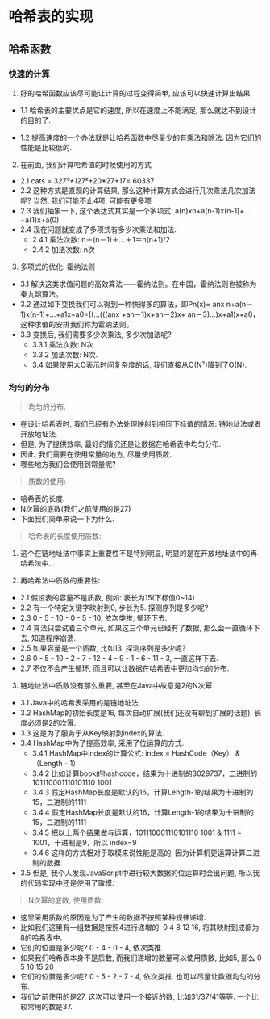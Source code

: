 # 哈希表的实现

## 哈希函数

### 快速的计算

1. 好的哈希函数应该尽可能让计算的过程变得简单, 应该可以快速计算出结果.

- 1.1 哈希表的主要优点是它的速度, 所以在速度上不能满足, 那么就达不到设计的目的了.
  
- 1.2 提高速度的一个办法就是让哈希函数中尽量少的有乘法和除法. 因为它们的性能是比较低的.

2. 在前面, 我们计算哈希值的时候使用的方式

- 2.1 cats = 3*27³+1*27²+20*27+17= 60337
- 2.2 这种方式是直观的计算结果, 那么这种计算方式会进行几次乘法几次加法呢? 当然, 我们可能不止4项, 可能有更多项
- 2.3 我们抽象一下, 这个表达式其实是一个多项式: a(n)xn+a(n-1)x(n-1)+…+a(1)x+a(0)
- 2.4 现在问题就变成了多项式有多少次乘法和加法:
  - 2.4.1 乘法次数: n＋(n－1)＋…＋1＝n(n+1)/2
  - 2.4.2 加法次数: n次

3. 多项式的优化: 霍纳法则

- 3.1 解决这类求值问题的高效算法――霍纳法则。在中国，霍纳法则也被称为秦九韶算法。
- 3.2 通过如下变换我们可以得到一种快得多的算法，即Pn(x)= anx n+a(n－1)x(n-1)+…+a1x+a0=((…(((anx +an－1)x+an－2)x+ an－3)…)x+a1)x+a0，这种求值的安排我们称为霍纳法则。
- 3.3 变换后, 我们需要多少次乘法, 多少次加法呢?
  - 3.3.1 乘法次数: N次
  - 3.3.2 加法次数: N次.
  - 3.4 如果使用大O表示时间复杂度的话, 我们直接从O(N²)降到了O(N).

### 均匀的分布

> 均匀的分布:

- 在设计哈希表时, 我们已经有办法处理映射到相同下标值的情况: 链地址法或者开放地址法.
- 但是, 为了提供效率, 最好的情况还是让数据在哈希表中均匀分布.
- 因此, 我们需要在使用常量的地方, 尽量使用质数.
- 哪些地方我们会使用到常量呢?

> 质数的使用:

- 哈希表的长度.
- N次幂的底数(我们之前使用的是27)
- 下面我们简单来说一下为什么.

> 哈希表的长度使用质数:

1. 这个在链地址法中事实上重要性不是特别明显, 明显的是在开放地址法中的再哈希法中.

2. 再哈希法中质数的重要性:

- 2.1 假设表的容量不是质数, 例如: 表长为15(下标值0~14)
- 2.2 有一个特定关键字映射到0, 步长为5. 探测序列是多少呢?
- 2.3 0 - 5 - 10 - 0 - 5 - 10, 依次类推, 循环下去.
- 2.4 算法只尝试着三个单元, 如果这三个单元已经有了数据, 那么会一直循环下去, 知道程序崩溃.
- 2.5 如果容量是一个质数, 比如13. 探测序列是多少呢?
- 2.6 0 - 5 - 10 - 2 - 7 - 12 - 4 - 9 - 1 - 6 - 11 - 3, 一直这样下去.
- 2.7 不仅不会产生循环, 而且可以让数据在哈希表中更加均匀的分布.

3. 链地址法中质数没有那么重要, 甚至在Java中故意是2的N次幂

- 3.1 Java中的哈希表采用的是链地址法.
- 3.2 HashMap的初始长度是16, 每次自动扩展(我们还没有聊到扩展的话题), 长度必须是2的次幂.
- 3.3 这是为了服务于从Key映射到index的算法.
- 3.4 HashMap中为了提高效率, 采用了位运算的方式.
  - 3.4.1 HashMap中index的计算公式: index = HashCode（Key） & （Length - 1）
  - 3.4.2 比如计算book的hashcode，结果为十进制的3029737，二进制的101110001110101110 1001
  - 3.4.3 假定HashMap长度是默认的16，计算Length-1的结果为十进制的15，二进制的1111
  - 3.4.4 假定HashMap长度是默认的16，计算Length-1的结果为十进制的15，二进制的1111
  - 3.4.5 把以上两个结果做与运算，101110001110101110 1001 & 1111 = 1001，十进制是9，所以 index=9
  - 3.4.6 这样的方式相对于取模来说性能是高的, 因为计算机更运算计算二进制的数据.
- 3.5 但是, 我个人发现JavaScript中进行较大数据的位运算时会出问题, 所以我的代码实现中还是使用了取模.

> N次幂的底数, 使用质数:

- 这里采用质数的原因是为了产生的数据不按照某种规律递增.
- 比如我们这里有一组数据是按照4进行递增的: 0 4 8 12 16, 将其映射到成都为8的哈希表中.
- 它们的位置是多少呢? 0 - 4 - 0 - 4, 依次类推.
- 如果我们哈希表本身不是质数, 而我们递增的数量可以使用质数, 比如5, 那么 0 5 10 15 20
- 它们的位置是多少呢? 0 - 5 - 2 - 7 - 4, 依次类推. 也可以尽量让数据均匀的分布.
- 我们之前使用的是27, 这次可以使用一个接近的数, 比如31/37/41等等. 一个比较常用的数是37.